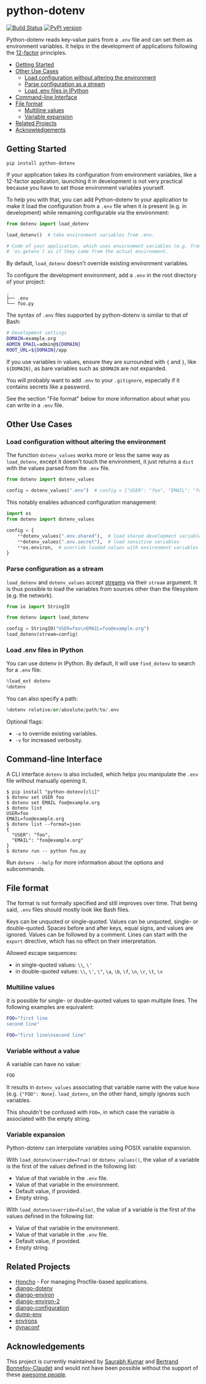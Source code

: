 # python-dotenv

[![Build Status][build_status_badge]][build_status_link]
[![PyPI version][pypi_badge]][pypi_link]

Python-dotenv reads key-value pairs from a `.env` file and can set them as environment
variables. It helps in the development of applications following the
[12-factor](http://12factor.net/) principles.

- [Getting Started](#getting-started)
- [Other Use Cases](#other-use-cases)
  * [Load configuration without altering the environment](#load-configuration-without-altering-the-environment)
  * [Parse configuration as a stream](#parse-configuration-as-a-stream)
  * [Load .env files in IPython](#load-env-files-in-ipython)
- [Command-line Interface](#command-line-interface)
- [File format](#file-format)
  * [Multiline values](#multiline-values)
  * [Variable expansion](#variable-expansion)
- [Related Projects](#related-projects)
- [Acknowledgements](#acknowledgements)

## Getting Started

```shell
pip install python-dotenv
```

If your application takes its configuration from environment variables, like a 12-factor
application, launching it in development is not very practical because you have to set
those environment variables yourself.

To help you with that, you can add Python-dotenv to your application to make it load the
configuration from a `.env` file when it is present (e.g. in development) while remaining
configurable via the environment:

```python
from dotenv import load_dotenv

load_dotenv()  # take environment variables from .env.

# Code of your application, which uses environment variables (e.g. from `os.environ` or
# `os.getenv`) as if they came from the actual environment.
```

By default, `load_dotenv` doesn't override existing environment variables.

To configure the development environment, add a `.env` in the root directory of your
project:

```
.
├── .env
└── foo.py
```

The syntax of `.env` files supported by python-dotenv is similar to that of Bash:

```bash
# Development settings
DOMAIN=example.org
ADMIN_EMAIL=admin@${DOMAIN}
ROOT_URL=${DOMAIN}/app
```

If you use variables in values, ensure they are surrounded with `{` and `}`, like
`${DOMAIN}`, as bare variables such as `$DOMAIN` are not expanded.

You will probably want to add `.env` to your `.gitignore`, especially if it contains
secrets like a password.

See the section "File format" below for more information about what you can write in a
`.env` file.

## Other Use Cases

### Load configuration without altering the environment

The function `dotenv_values` works more or less the same way as `load_dotenv`, except it
doesn't touch the environment, it just returns a `dict` with the values parsed from the
`.env` file.

```python
from dotenv import dotenv_values

config = dotenv_values(".env")  # config = {"USER": "foo", "EMAIL": "foo@example.org"}
```

This notably enables advanced configuration management:

```python
import os
from dotenv import dotenv_values

config = {
    **dotenv_values(".env.shared"),  # load shared development variables
    **dotenv_values(".env.secret"),  # load sensitive variables
    **os.environ,  # override loaded values with environment variables
}
```

### Parse configuration as a stream

`load_dotenv` and `dotenv_values` accept [streams][python_streams] via their `stream`
argument.  It is thus possible to load the variables from sources other than the
filesystem (e.g. the network).

```python
from io import StringIO

from dotenv import load_dotenv

config = StringIO("USER=foo\nEMAIL=foo@example.org")
load_dotenv(stream=config)
```

### Load .env files in IPython

You can use dotenv in IPython.  By default, it will use `find_dotenv` to search for a
`.env` file:

```python
%load_ext dotenv
%dotenv
```

You can also specify a path:

```python
%dotenv relative/or/absolute/path/to/.env
```

Optional flags:

- `-o` to override existing variables.
- `-v` for increased verbosity.

## Command-line Interface

A CLI interface `dotenv` is also included, which helps you manipulate the `.env` file
without manually opening it.

```shell
$ pip install "python-dotenv[cli]"
$ dotenv set USER foo
$ dotenv set EMAIL foo@example.org
$ dotenv list
USER=foo
EMAIL=foo@example.org
$ dotenv list --format=json
{
  "USER": "foo",
  "EMAIL": "foo@example.org"
}
$ dotenv run -- python foo.py
```

Run `dotenv --help` for more information about the options and subcommands.

## File format

The format is not formally specified and still improves over time.  That being said,
`.env` files should mostly look like Bash files.

Keys can be unquoted or single-quoted. Values can be unquoted, single- or double-quoted.
Spaces before and after keys, equal signs, and values are ignored. Values can be followed
by a comment.  Lines can start with the `export` directive, which has no effect on their
interpretation.

Allowed escape sequences:

- in single-quoted values: `\\`, `\'`
- in double-quoted values: `\\`, `\'`, `\"`, `\a`, `\b`, `\f`, `\n`, `\r`, `\t`, `\v`

### Multiline values

It is possible for single- or double-quoted values to span multiple lines.  The following
examples are equivalent:

```bash
FOO="first line
second line"
```

```bash
FOO="first line\nsecond line"
```

### Variable without a value

A variable can have no value:

```bash
FOO
```

It results in `dotenv_values` associating that variable name with the value `None` (e.g.
`{"FOO": None}`. `load_dotenv`, on the other hand, simply ignores such variables.

This shouldn't be confused with `FOO=`, in which case the variable is associated with the
empty string.

### Variable expansion

Python-dotenv can interpolate variables using POSIX variable expansion.

With `load_dotenv(override=True)` or `dotenv_values()`, the value of a variable is the
first of the values defined in the following list:

- Value of that variable in the `.env` file.
- Value of that variable in the environment.
- Default value, if provided.
- Empty string.

With `load_dotenv(override=False)`, the value of a variable is the first of the values
defined in the following list:

- Value of that variable in the environment.
- Value of that variable in the `.env` file.
- Default value, if provided.
- Empty string.

## Related Projects

-   [Honcho](https://github.com/nickstenning/honcho) - For managing
    Procfile-based applications.
-   [django-dotenv](https://github.com/jpadilla/django-dotenv)
-   [django-environ](https://github.com/joke2k/django-environ)
-   [django-environ-2](https://github.com/sergeyklay/django-environ-2)
-   [django-configuration](https://github.com/jezdez/django-configurations)
-   [dump-env](https://github.com/sobolevn/dump-env)
-   [environs](https://github.com/sloria/environs)
-   [dynaconf](https://github.com/rochacbruno/dynaconf)

## Acknowledgements

This project is currently maintained by [Saurabh Kumar](https://saurabh-kumar.com) and
[Bertrand Bonnefoy-Claudet](https://github.com/bbc2) and would not have been possible
without the support of these [awesome
people](https://github.com/theskumar/python-dotenv/graphs/contributors).

[build_status_badge]: https://github.com/theskumar/python-dotenv/actions/workflows/test.yml/badge.svg
[build_status_link]: https://github.com/theskumar/python-dotenv/actions/workflows/test.yml
[pypi_badge]: https://badge.fury.io/py/python-dotenv.svg
[pypi_link]: http://badge.fury.io/py/python-dotenv
[python_streams]: https://docs.python.org/3/library/io.html

